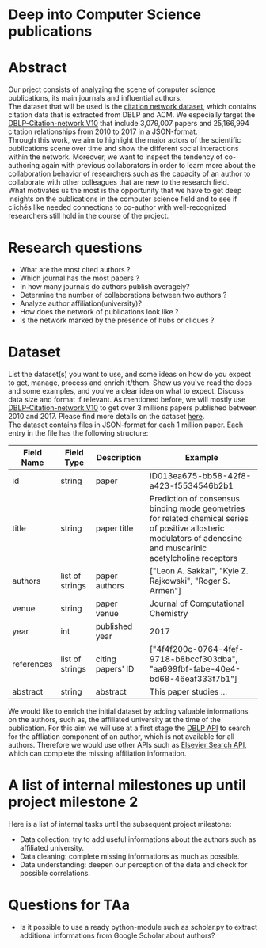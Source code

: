 # Deep into Computer Science publications

# Abstract  
Our prject consists of analyzing the scene of computer science publications, its main journals and influential authors.  
The dataset that will be used is the [citation network dataset](https://aminer.org/citation), which contains citation data that is extracted from DBLP and ACM. We especially target the [DBLP-Citation-network V10](https://static.aminer.org/lab-datasets/citation/dblp.v10.zip) that include 3,079,007 papers and 25,166,994 citation relationships from 2010 to 2017 in a JSON-format.  
Through this work, we aim to highlight the major actors of the scientific publications scene over time and show the different social interactions within the network. Moreover, we want to inspect the tendency of co-authoring again with previous collaborators in order to learn more about the collaboration behavior of researchers such as the capacity of an author to collaborate with other colleagues that are new to the research field.  
What motivates us the most is the opportunity that we have to get deep insights on the publications in the computer science field and to see if clichés like needed connections to co-author with well-recognized researchers still hold in the course of the project.   


# Research questions
* What are the most cited authors ?
* Which journal has the most papers ?
* In how many journals do authors publish averagely? 
* Determine the number of collaborations between two authors ?
* Analyze author affiliation(university)?
* How does the network of publications look like ?
* Is the network marked by the presence of hubs or cliques ?

# Dataset
List the dataset(s) you want to use, and some ideas on how do you expect to get, manage, process and enrich it/them. Show us you've read the docs and some examples, and you've a clear idea on what to expect. Discuss data size and format if relevant.
As mentioned before, we will mostly use [DBLP-Citation-network V10](https://static.aminer.org/lab-datasets/citation/dblp.v10.zip) to get over 3 millions papers published between 2010 and 2017. Please find more details on the dataset [here](https://aminer.org/citation).  
The dataset contains files in JSON-format for each 1 million paper. Each entry in the file has the following structure:  

| Field Name | Field Type      | Description       | Example                                                                                                                                                           |
|------------|-----------------|-------------------|-------------------------------------------------------------------------------------------------------------------------------------------------------------------|
| id         | string          | paper             | ID013ea675-bb58-42f8-a423-f5534546b2b1                                                                                                                            |
| title      | string          | paper title       | Prediction of consensus binding mode geometries for related chemical series of positive allosteric modulators of adenosine and muscarinic acetylcholine receptors |
| authors    | list of strings | paper authors     | ["Leon A. Sakkal", "Kyle Z. Rajkowski", "Roger S. Armen"]                                                                                                         |
| venue      | string          | paper venue       | Journal of Computational Chemistry                                                                                                                                |
| year       | int             | published year    | 2017                                                                                                                                                              |
| references | list of strings | citing papers' ID | ["4f4f200c-0764-4fef-9718-b8bccf303dba", "aa699fbf-fabe-40e4-bd68-46eaf333f7b1"]                                                                                  |
| abstract   | string          | abstract          | This paper studies ...                                                                                                                                            |  

We would like to enrich the initial dataset by adding valuable informations on the authors, such as, the affiliated university at the time of the publication. For this aim we will use at a first stage the [DBLP API](http://dblp.uni-trier.de/faq/How+to+use+the+dblp+search+API.html) to search for the affliation component of an author, which is not available for all authors. Therefore we would use other APIs such as [Elsevier Search API](https://dev.elsevier.com/api_docs.html), which can complete the missing affiliation information. 

# A list of internal milestones up until project milestone 2
Here is a list of internal tasks until the subsequent project milestone:  
*  Data collection: try to add useful informations about the authors such as affiliated university.
*  Data cleaning: complete missing informations as much as possible.
*  Data understanding: deepen our perception of the data and check for possible correlations.

# Questions for TAa
* Is it possible to use a ready python-module such as scholar.py to extract additional informations from Google Scholar about authors?
